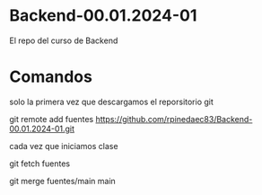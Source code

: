 # Backend-00.01.2024-01
El repo del curso de Backend

# Comandos

solo la primera vez que descargamos el reporsitorio git

git remote add fuentes https://github.com/rpinedaec83/Backend-00.01.2024-01.git


cada vez que iniciamos clase

git fetch fuentes

git merge fuentes/main main